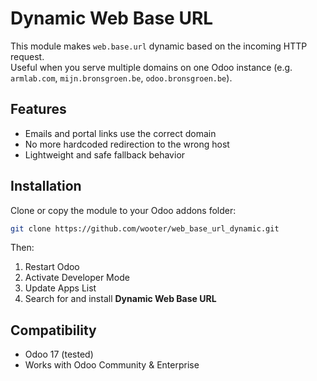 # Dynamic Web Base URL

This module makes `web.base.url` dynamic based on the incoming HTTP request.  
Useful when you serve multiple domains on one Odoo instance (e.g. `armlab.com`, `mijn.bronsgroen.be`, `odoo.bronsgroen.be`).

## Features

- Emails and portal links use the correct domain
- No more hardcoded redirection to the wrong host
- Lightweight and safe fallback behavior

## Installation

Clone or copy the module to your Odoo addons folder:

```bash
git clone https://github.com/wooter/web_base_url_dynamic.git
```

Then:
1. Restart Odoo
2. Activate Developer Mode
3. Update Apps List
4. Search for and install **Dynamic Web Base URL**

## Compatibility

- Odoo 17 (tested)
- Works with Odoo Community & Enterprise
